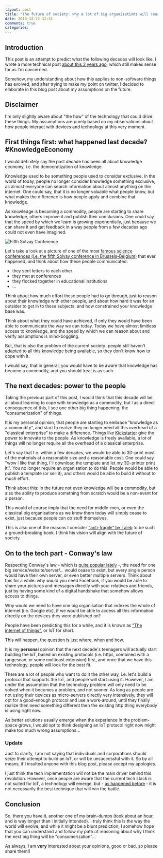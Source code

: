 ```yaml
---
layout: post
title: "The future of society: why a lot of big organisations will cease to exist"
date: 2013-12-22 12:41
comments: true
categories: 
---
```


## Introduction

This post is an attempt to predict what the following decades will look like. I wrote a more technical post [about this 3 years ago](http://tojans.me/blog/2010/12/15/continuous-thinking-the-future-of-software/), which still makes sense far as I'm concerned.

Somehow, my understanding about how this applies to non-software things has evolved, and after trying to make my point on twitter, I decided to elaborate in this blog post about my assumptions on the future.

## Disclaimer

I'm only slightly aware about "the how" of the technology that could drive these things. My assumptions are purely based on my observations about how people interact with devices and technology at this very moment.

## First things first: what happened last decade? #KnowledgeEconomy

I would definitely say the past decade has been all about knowledge economy, i.e. the democratization of knowledge. 

Knowledge used to be something people used to consider exclusive. In the world of today, people no longer consider knowledge something exclusive, as almost everyone can search information about almost anything on the internet. One could say, that it is no longer valuable what people know, but what makes the difference is how people apply and combine that knowledge.

As knowledge is becoming a commodity, people are starting to share knowledge, others improve it and publish their conclusions. One could say that the speed by which we learn is growing exponentially, just because we can share it and get feedback in a way people from a few decades ago could not even have imagined.

![Fifth Solvay Conference](http://upload.wikimedia.org/wikipedia/commons/thumb/6/6e/Solvay_conference_1927.jpg/700px-Solvay_conference_1927.jpg)
<!--more-->
Let's take a look at a picture of one of the most [famous science conferences (i.e. the fifth Solvay conference in Brussels-Belgium)](http://en.wikipedia.org/wiki/Solvay_Conference) that ever happened, and think about how these people communicated:

- they sent letters to each other
- they met at conferences
- they flocked together in educational institutions
- ...

Think about how much effort these people had to go through, just to reason about their knowledge with other people, and about how hard it was for an outsider to get in to these subjects, and how constrained your knowledge base was.

Think about what they could have achieved, if only they would have been able to communicate the way we can today. Today we have almost limitless access to knowledge, and the speed by which we can reason about and verify assumptions is mind-boggling.

But, that is also the problem of the current society: people still haven't adapted to all this knowledge being available, so they don't know how to cope with it.

I would say, that in general, you would have to be aware that knowledge has become a commodity, and you should treat is as such.

## The next decades: power to the people

Taking the previous part of this post, I would think that this decade will be all about learning to cope with knowledge as a commodity, but I as a direct consequence of this, I see one other big thing happening: the "consumerization" of things.

It is my personal opinion, that people are starting to embrace "knowledge as a commodity", and start to realize they no longer need all this overhead of a "classical enterprise" to make a difference. Things like [Kickstarter](http://www.kickstarter.com/) give the power to innovate to the people. As knowledge is freely available, a lot of things will no longer require all the overhead of a classical enterprise.

Let's say that f.e. within a few decades, we would be able to 3D-print most of the materials at a reasonable size and a reasonable cost. One could say "wow I like that thing, I'll download the template and let my 3D-printer print it.". You no longer require an organisation to do this. People would be able to publish a template (or sell it), and others would be able to build it without to much effort.

Think about this: in the future not even knowledge will be a commodity, but also the ability to produce something from scratch would be a non-event for a person.

This would of course imply that the need for middle-men, or even the classical big organisations as we know them today will simply cease to exist, just because people can do stuff themselves.

This is also one of the reasons I consider ["anti-fragile" by Taleb](http://tojans.me/blog/2013/08/10/reply-to-mathias-blog-post-about-systemantics-the-systems-bible/) to be such a ground-breaking book. I think his vision will align with the future of society.

## On to the tech part - Conway's law

Respecting Conway's law - which is [quite popular lately](http://tojans.me/blog/2013/12/16/the-extrema-of-system-integration/) -, the need for one big service/website/server/... would cease to exist, but every single person would have their own server, or even better multiple servers. Think about this for a while: why would you need Facebook, if you would be able to share your pictures and messages directly with your relatives and friends, just by having some kind of a digital handshake that somehow allows access to things.

Why would we need to have one big organisation that indexes the whole of internet (i.e. Google etc), if we would be able to access all this information directly on the devices they were published on?

People have been predicting this for a while, and it is known as ["The internet of things"](http://en.wikipedia.org/wiki/Internet_of_Things), or IoT for short.

This will happen, the question is just where, when and how.

It is my **personal** opinion that the next decade's teenagers will actually start building the IoT, based on existing protocols (i.e. https, combined with a rangescan, or some multicast extension) first, and once that we have this technology, people will look for the best fit.

There are a lot of people who want to do it the other way, i.e. let's build a protocol that supports the IoT, and people will start using it. However, I am under the assumption that the technology problem will only need to be solved when it becomes a problem, and not sooner. As long as people are not using their devices as micro-servers directly very intensively, they will opt for a good-enough protocol and use a work-around, until they finally realize then need something different then the existing http thing everybody is using right now.

As better solutions usually emerge when the experience in the problem-space grows, I would opt to think designing an IoT protocol right now might make too much wrong assumptions...

### Update

Just to clarify, I am not saying that individuals and corporations should seize their attempt to build an IoT, or will be unsuccessful with it. So by all means, if I insulted anyone with this blog post, please accept my apologies.

I just think the tech implementation will not be the main driver behind this revolution. However, once people are aware that the current tech stack is not suited for IoT, a technology will emerge, but - [as happened before](http://en.wikipedia.org/wiki/Videotape_format_war) - it is not necessarily the best technique that will win the battle.

## Conclusion

So, there you have it, another one of my brain-dumps (took about an hour, and is way longer than I initially intended). I truly think this is the way the world will evolve, and while it might be a blunt prediction, I somehow hope that you can understand and follow my path of reasoning about why I think the next big thing will be "consumerization"...

As always, I am **very** interested about your opinions, good or bad, so please share them!!




